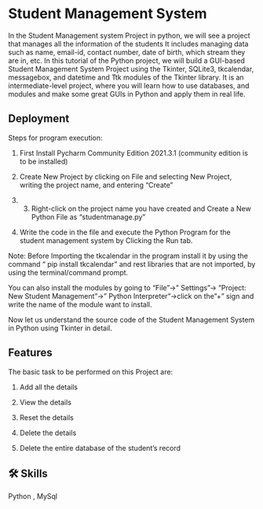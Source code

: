 
# Student Management System

In the Student Management system Project in python, we will see a project that manages all the information of the students It includes managing data such as name, email-id, contact number, date of birth, which stream they are in, etc.
In this tutorial of the Python project, we will build a GUI-based Student Management System Project using the Tkinter, SQLite3, tkcalendar, messagebox, and datetime and Ttk modules of the Tkinter library. It is an intermediate-level project, where you will learn how to use databases, and modules and make some great GUIs in Python and apply them in real life.



## Deployment

Steps for program execution:

1) First Install Pycharm Community Edition 2021.3.1 (community edition is to be installed)

2) Create New Project by clicking on File and selecting New Project, writing the project name, and entering “Create”

3) 3. Right-click on the project name you have created and  Create a New Python File as “studentmanage.py”

4) Write the code in the file and execute the Python Program for the student management system by Clicking the Run tab.


Note: Before Importing the tkcalendar in the program install it by using the command   “ pip install tkcalendar”  and rest libraries that are not imported, by using the terminal/command prompt.

You can also install the modules by going to “File”->” Settings”-> ”Project: New Student Management”->” Python Interpreter”->click on the”+” sign and write the name of the module want to install.

Now let us understand the source code of the Student Management System in Python using Tkinter in detail.
## Features

The basic task to be performed on this Project are:

1. Add all the details

2. View the details

3. Reset the details

4. Delete the details

5. Delete the entire database of the student’s record


## 🛠 Skills
Python , MySql 

